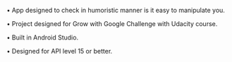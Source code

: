 •	App designed to check in humoristic manner is it easy to manipulate you.

•	Project designed for Grow with Google Challenge with Udacity course.

•	Built in Android Studio.

•	Designed for API level 15 or better.
